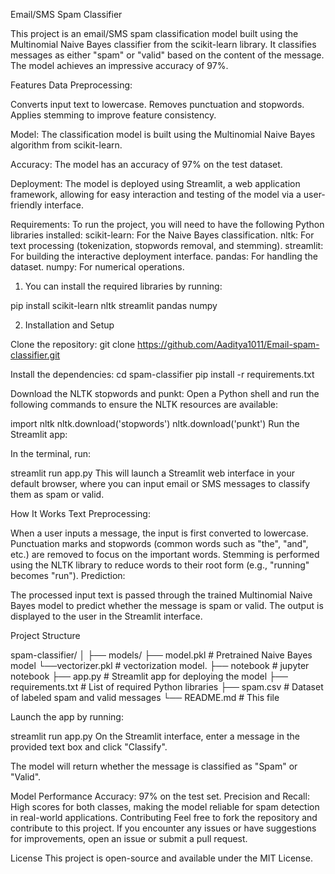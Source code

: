 Email/SMS Spam Classifier

This project is an email/SMS spam classification model built using the Multinomial Naive Bayes classifier from the scikit-learn library. It classifies messages as either "spam" or "valid" based on the content of the message. The model achieves an impressive accuracy of 97%.

Features
Data Preprocessing:

Converts input text to lowercase.
Removes punctuation and stopwords.
Applies stemming to improve feature consistency.

Model:
The classification model is built using the Multinomial Naive Bayes algorithm from scikit-learn.

Accuracy:
The model has an accuracy of 97% on the test dataset.

Deployment:
The model is deployed using Streamlit, a web application framework, allowing for easy interaction and testing of the model via a user-friendly interface.

Requirements:
To run the project, you will need to have the following Python libraries installed:
scikit-learn: For the Naive Bayes classification.
nltk: For text processing (tokenization, stopwords removal, and stemming).
streamlit: For building the interactive deployment interface.
pandas: For handling the dataset.
numpy: For numerical operations.

1. You can install the required libraries by running:

pip install scikit-learn nltk streamlit pandas numpy

2. Installation and Setup

Clone the repository:
git clone https://github.com/Aaditya1011/Email-spam-classifier.git


Install the dependencies:
cd spam-classifier
pip install -r requirements.txt

Download the NLTK stopwords and punkt:
Open a Python shell and run the following commands to ensure the NLTK resources are available:

import nltk
nltk.download('stopwords')
nltk.download('punkt')
Run the Streamlit app:

In the terminal, run:

streamlit run app.py
This will launch a Streamlit web interface in your default browser, where you can input email or SMS messages to classify them as spam or valid.

How It Works
Text Preprocessing:

When a user inputs a message, the input is first converted to lowercase.
Punctuation marks and stopwords (common words such as "the", "and", etc.) are removed to focus on the important words.
Stemming is performed using the NLTK library to reduce words to their root form (e.g., "running" becomes "run").
Prediction:

The processed input text is passed through the trained Multinomial Naive Bayes model to predict whether the message is spam or valid.
The output is displayed to the user in the Streamlit interface.

Project Structure

spam-classifier/
│
├── models/
    ├── model.pkl        # Pretrained Naive Bayes model
    └──vectorizer.pkl    # vectorization model.
├── notebook             # jupyter notebook
├── app.py               # Streamlit app for deploying the model
├── requirements.txt     # List of required Python libraries
├── spam.csv             # Dataset of labeled spam and valid messages
└── README.md            # This file


Launch the app by running:

streamlit run app.py
On the Streamlit interface, enter a message in the provided text box and click "Classify".

The model will return whether the message is classified as "Spam" or "Valid".

Model Performance
Accuracy: 97% on the test set.
Precision and Recall: High scores for both classes, making the model reliable for spam detection in real-world applications.
Contributing
Feel free to fork the repository and contribute to this project. If you encounter any issues or have suggestions for improvements, open an issue or submit a pull request.

License
This project is open-source and available under the MIT License.

